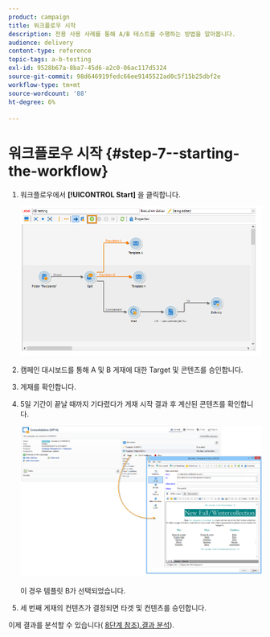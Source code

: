 ```yaml
---
product: campaign
title: 워크플로우 시작
description: 전용 사용 사례를 통해 A/B 테스트를 수행하는 방법을 알아봅니다.
audience: delivery
content-type: reference
topic-tags: a-b-testing
exl-id: 9528b67a-8ba7-45d6-a2c0-06ac117d5324
source-git-commit: 98d646919fedc66ee9145522ad0c5f15b25dbf2e
workflow-type: tm+mt
source-wordcount: '88'
ht-degree: 6%

---
```


# 워크플로우 시작 {#step-7--starting-the-workflow}

1. 워크플로우에서 **[!UICONTROL Start]** 을 클릭합니다.

   ![](assets/use_case_abtesting_startwkfl_001.png)

1. 캠페인 대시보드를 통해 A 및 B 게재에 대한 Target 및 콘텐츠를 승인합니다.
1. 게재를 확인합니다.
1. 5일 기간이 끝날 때까지 기다렸다가 게재 시작 결과 후 계산된 콘텐츠를 확인합니다.

   ![](assets/use_case_abtesting_startwkfl_002.png)

   이 경우 템플릿 B가 선택되었습니다.

1. 세 번째 게재의 컨텐츠가 결정되면 타겟 및 컨텐츠를 승인합니다.

이제 결과를 분석할 수 있습니다( [8단계 참조).결과 분석](../../delivery/using/a-b-testing-uc-analyzing.md)).
